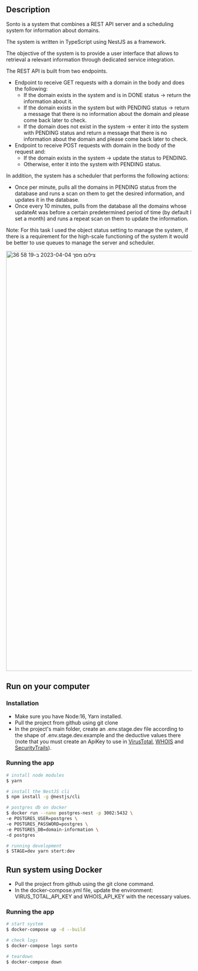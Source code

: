 ## Description

Sonto is a system that combines a REST API server and a scheduling system for information about domains.

The system is written in TypeScript using NestJS as a framework.

The objective of the system is to provide a user interface that allows to retrieval a relevant information through dedicated service integration.

The REST API is built from two endpoints.
- Endpoint to receive GET requests with a domain in the body and does the following:
  - If the domain exists in the system and is in DONE status -> return the information about it.
  - If the domain exists in the system but with PENDING status -> return a message that there is no information about the domain and please come back later to check.
  - If the domain does not exist in the system -> enter it into the system with PENDING status and return a message that there is no information about the domain and please come back later to check.
- Endpoint to receive POST requests with domain in the body of the request and:
  - If the domain exists in the system -> update the status to PENDING.
  - Otherwise, enter it into the system with PENDING status.

In addition, the system has a scheduler that performs the following actions:
- Once per minute, pulls all the domains in PENDING status from the database and runs a scan on them to get the desired information, and updates it in the database.
- Once every 10 minutes, pulls from the database all the domains whose updateAt was before a certain predetermined period of time (by default I set a month) and runs a repeat scan on them to update the information.

Note: For this task I used the object status setting to manage the system, if there is a requirement for the high-scale functioning of the system it would be better to use queues to manage the server and scheduler.

<img width="1136" alt="צילום מסך 2023-04-04 ב-19 58 36" src="https://user-images.githubusercontent.com/83215154/229878426-6ca8ebc9-8e08-479d-807b-abd5057bbc18.png">

## Run on your computer

### Installation
- Make sure you have Node:16, Yarn installed.
- Pull the project from github using git clone
- In the project's main folder, create an .env.stage.dev file according to the shape of .env.stage.dev.example and the deductive values ​​there (note that you must create an ApiKey to use in [VirusTotal](https://support.virustotal.com/hc/en-us/articles/115002088769-Please-give-me-an-API-key), [WHOIS](https://whois.whoisxmlapi.com/documentation/generate-new-api-key) and [SecurityTrails](https://securitytrails.com/corp/api)).
### Running the app
``` bash
# install node modules
$ yarn

# install the NestJS cli
$ npm install -g @nestjs/cli

# postgres db on docker
$ docker run --name postgres-nest -p 3002:5432 \
-e POSTGRES_USER=postgres \
-e POSTGRES_PASSWORD=postgres \
-e POSTGRES_DB=domain-information \
-d postgres

# running development
$ STAGE=dev yarn stert:dev
```

## Run system using Docker
- Pull the project from github using the git clone command.
- In the docker-compose.yml file, update the environment: VIRUS_TOTAL_API_KEY and WHOIS_API_KEY with the    necessary values.
### Running the app
``` bash
# start system
$ docker-compose up -d --build

# check logs
$ docker-compose logs sonto

# teardown
$ docker-compose down
```


  
